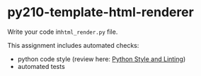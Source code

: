 # py210-template-html-renderer

Write your code in`html_render.py` file. 

This assignment includes automated checks:
* python code style (review here: [Python Style and Linting](https://uwpce-pythoncert.github.io/PythonCertDevel/modules/Pep8.html))
* automated tests